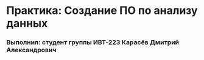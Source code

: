 # Практика: Создание ПО по анализу данных

### Выполнил: студент группы ИВТ-223 Карасёв Дмитрий Александрович

